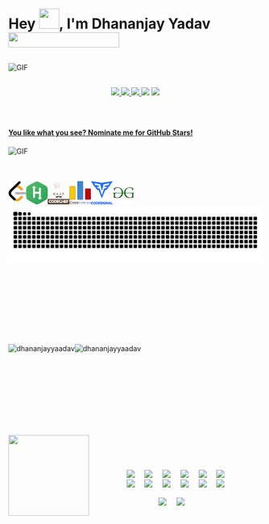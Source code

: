 <h1>Hey <img src="https://media.giphy.com/media/hvRJCLFzcasrR4ia7z/giphy.gif" height="40px" width="40px">, I'm Dhananjay Yadav <img src="https://github.com/dhananjayyaadav/images/blob/master/Profile%20Readme/My%20Name%20Gif.gif" height="30px" width="220px"></h1>
<div>
  <img align="middle" alt="GIF" src="https://readme-typing-svg.herokuapp.com?lines=I'm+a+Computer+Science+Student;I'm+an+Software+Developer;I'm+a+MERN+Developer;I'm+a++Freelancer;I+am+a+Machine+Learning+AI+Enthusiast"/>
</div>
<br />
<div>
  <p align="middle">
  <a href="https://www.linkedin.com/in/dhananjayyaadav">
  <img src="https://img.shields.io/badge/Linkedin-blue?style=flat&logo=linkedin&labelColor=blue">
  </a>
  <a href="mailto:ydhananjay2001@gmail.com?subject=Hello%20Dhananjay,%20From%20Github">
  <img src="https://img.shields.io/badge/-Gmail-%23db483b?style=flat&logo=Gmail&labelColor=red&logoColor=white">
  </a>
  <a href="https://www.facebook.com/profile.php?id=100014723257706">
  <img src="https://img.shields.io/badge/-Facebook-%230d8bf1?style=flat&logo=Facebook&logoColor=white">
  </a>
  <img src="https://img.shields.io/badge/-Instagram-%23E4405F?style=flat&logo=Instagram&logoColor=white">
  </a>
  <a href="https://twitter.com/dhananjayyaadav">
  <img src="https://img.shields.io/badge/-Twitter-%231a91da?style=flat&logo=Twitter&logoColor=white">
</a>
</div>

<br />
<br />

[**You like what you see? Nominate me for GitHub Stars!**](https://stars.github.com/nominate/)
<div>
  <img align="middle" alt="GIF" src="https://github.com/dhananjayyaadav/images/blob/master/Profile%20Readme/Readme%20Header.gif"/>
</div>

<!-- <div>
  <img align="right" alt="GIF" height="300px" src="https://github.com/dhananjayyaadav/images/blob/master/Profile%20Readme/Readme%20Header.gif"/>
</div> -->


<br />
<br />
<br />
<div>
<a href="https://leetcode.com/dhananjayyaadav/">
  <img align="left" alt="Dhananjay's Leetcode" height="40px" width="35px" src="https://github.com/sagnikghoshcr7/images/blob/master/LeetCode_logo.png" />
</a>
<a href="https://www.hackerrank.com/dhananjayyaadav/">
  <img align="left" alt="Dhananjay's HackerRank" height="46px" width="43px" src="https://github.com/sagnikghoshcr7/images/blob/master/HackerRank.png" />
</a>
<a href="https://www.codechef.com/users/dhananjayyadav/">
  <img align="left" alt="Dhananjay's CodeChef" height="46px" width="43px" src="https://github.com/sagnikghoshcr7/images/blob/master/CodeChef%20Logo.png" />
</a>
<a href="https://codeforces.com/profile/dhananjayyaadav/">
  <img align="left" alt="Dhananjay's CodeForces" height="46px" width="43px" src="https://github.com/sagnikghoshcr7/images/blob/master/CodeForces%20Logo.png" />
</a>
<a href="https://app.codesignal.com/profile/dhananjayyaadav/">
  <img align="left" alt="Dhananjay's CodeSignal" height="46px" width="43px" src="https://github.com/sagnikghoshcr7/images/blob/master/codesignal_logo.png" />
</a>
<a href="https://auth.geeksforgeeks.org/user/dhananjay_yaadav/practice/">
  <img align="left" alt="Dhananjay's GeeksforGeeks" height="46px" width="43px" src="https://github.com/sagnikghoshcr7/images/blob/master/GeeksforGeeks%20logo.png" />
</a>
</div>
<br />
<br />
<br />

<div>
  <img align="left" alt="GIF" src="https://github.com/sagnikghoshcr7/images/blob/master/Profile%20Readme/github-contribution-grid-snake.svg"/>
</div>

<br />
<br />
<br />
<br />
<br />
<br />
<br />
<br />
<br />
<br />
<br />
<br />

<div>
<br />
<br />
<br />
<br />
<!-- <p align="center">
<img align="left" height="200" src="https://github-readme-stats.vercel.app/api?username=dhananjayyaadav&theme=onedark" alt="dhananjayyaadav"/> 
<img align="left" height="200" width="230" src="https://github-readme-stats.vercel.app/api/top-langs/?username=dhananjayyaadav&hide=css&theme=nord" alt="dhananjayyaadav" /> -->
<img align="left" height="180" src="https://readme-stats.clckblog.space/api?username=dhananjayyaadav&theme=onedark" alt="dhananjayyaadav"/> 
<img align="left" height="180" width="230" src="https://readme-stats.clckblog.space/api/top-langs/?username=dhananjayyaadav&hide=css&theme=nord" alt="dhananjayyaadav" />
<img align="left" src="https://octodex.github.com/images/daftpunktocat-thomas.gif" height="160px" width="160px">
<!-- <img src="https://octodex.github.com/images/daftpunktocat-guy.gif" height="160px" width="160px"> -->
</p>
</div>

<br />
<br />
<br />
<br />
<br />
<br />
<br />
<br />
<br />
<br />
<br />
<br />
<br />

<p align="center">
  <img src="https://img.shields.io/badge/-React-black?style=for-the-badge&logo=react" />&nbsp;&nbsp;&nbsp;&nbsp;
  <img src="https://img.shields.io/badge/-JavaScript-black?style=for-the-badge&logo=javascript" />&nbsp;&nbsp;&nbsp;&nbsp;
  <img src="https://img.shields.io/badge/-Angular-black?style=for-the-badge&logo=angular&logoColor=ff0000" />&nbsp;&nbsp;&nbsp;&nbsp;
<!--   <img src="https://img.shields.io/badge/-TypeScript-007ACC?style=for-the-badge&logo=typescript" />&nbsp;&nbsp;&nbsp;&nbsp; -->
  <img src="https://img.shields.io/badge/-Flask-black?style=for-the-badge&logo=flask" />&nbsp;&nbsp;&nbsp;&nbsp;
  <img src="https://img.shields.io/badge/-Python-black?style=for-the-badge&logo=Python" />&nbsp;&nbsp;&nbsp;&nbsp;
  <img src="https://img.shields.io/badge/-Web 3.O-black?style=for-the-badge&logo=Web 3.O&logoColor=007afb" />
  <br/>
<!--   <img src="https://img.shields.io/badge/-Dart-black?style=for-the-badge&logo=dart&logoColor=007afb" />&nbsp;&nbsp;&nbsp;&nbsp; -->
  <img src="https://img.shields.io/badge/-Nodejs-black?style=for-the-badge&logo=Node.js" />&nbsp;&nbsp;&nbsp;&nbsp;
  <img src="https://img.shields.io/badge/-Solidity-E34F26?style=for-the-badge&logo=Solidity&logoColor=white" />&nbsp;&nbsp;&nbsp;&nbsp;
  <img src="https://img.shields.io/badge/-CSS3-1572B6?style=for-the-badge&logo=css3" />&nbsp;&nbsp;&nbsp;&nbsp;
  <img src="https://img.shields.io/badge/-MongoDB-black?style=for-the-badge&logo=mongodb" />&nbsp;&nbsp;&nbsp;&nbsp;
  <img src="https://img.shields.io/badge/-Git-black?style=for-the-badge&logo=git" />&nbsp;&nbsp;&nbsp;&nbsp;
  <img src="https://img.shields.io/badge/-GitHub-181717?style=for-the-badge&logo=github" />
  <br/>
  <br/>
  <img src="https://img.shields.io/badge/OS-Windows%2020.10%10LTS-informational?style=for-the-badge&logo=Window&logoColor=white" />&nbsp;&nbsp;&nbsp;&nbsp;
  <img src="https://img.shields.io/badge/Editor-VSCode-blue?style=for-the-badge&logo=visual-studio-code&logoColor=white" />&nbsp;&nbsp;&nbsp;&nbsp;
  <br/>
  <br/>
</p>

